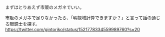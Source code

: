 まずはとりあえず市販のメガネでいい。

市販のメガネで足りなかったら、「明視域計算できますか？」と言って話の通じる眼鏡士を探す。
https://twitter.com/gintoriko/status/1521778334559989760?s=20
